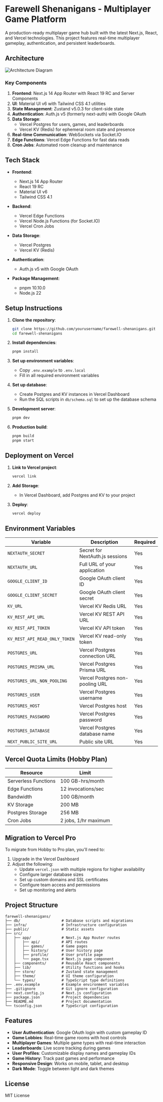 # Farewell Shenanigans - Multiplayer Game Platform

A production-ready multiplayer game hub built with the latest Next.js, React, and Vercel technologies. This project features real-time multiplayer gameplay, authentication, and persistent leaderboards.

## Architecture

![Architecture Diagram](https://mermaid.ink/img/pako:eNqNkk9rwzAMxb-K8blb2h129gYbLDDYoXSH4SCsJN5qZMtI8v6w77Ma1hU6eEiy9OPx9CQLdA4lSowdOF8pbQuXEgYnbNYxwWsY-O8eRgvZpuGhCTCW4-Ri1EXHAr5GbC1EKI6WQ6p0PJ92TFa5CK4BH3yK4QdScbRl09z05_i7Z1O3iWlHKTHJbqtDf_dJtGQZI45QopOMOUK2FQVkDo4XGMnBa9LYzxP24ZCeJbVnCd54FeXxuP96kDvQNXRoSC_QiPr1kkw5QIRLFFiPV-V-vxv_dPNBwvCKYcJ7r2KGwhtVpxQDpPX3smhlJE95jCZPzIaUpXQgLc0i-4UEkRDvbkzPkDlZlEuVp2qzLp93xXKepctFsazWxWJW5Yt5sc7y-lDR9zRk8p_d0Y7yA6r3PxWK2Vg?type=png)

### Key Components

1. **Frontend**: Next.js 14 App Router with React 19 RC and Server Components
2. **UI**: Material UI v6 with Tailwind CSS 4.1 utilities
3. **State Management**: Zustand v5.0.3 for client-side state
4. **Authentication**: Auth.js v5 (formerly next-auth) with Google OAuth
5. **Data Storage**:
   - Vercel Postgres for users, games, and leaderboards
   - Vercel KV (Redis) for ephemeral room state and presence
6. **Real-time Communication**: WebSockets via Socket.IO
7. **Edge Functions**: Vercel Edge Functions for fast data reads
8. **Cron Jobs**: Automated room cleanup and maintenance

## Tech Stack

- **Frontend**:
  - Next.js 14 App Router
  - React 19 RC
  - Material UI v6
  - Tailwind CSS 4.1

- **Backend**:
  - Vercel Edge Functions
  - Vercel Node.js Functions (for Socket.IO)
  - Vercel Cron Jobs

- **Data Storage**:
  - Vercel Postgres
  - Vercel KV (Redis)

- **Authentication**:
  - Auth.js v5 with Google OAuth

- **Package Management**:
  - pnpm 10.10.0
  - Node.js 22

## Setup Instructions

1. **Clone the repository**:
   ```bash
   git clone https://github.com/yourusername/farewell-shenanigans.git
   cd farewell-shenanigans
   ```

2. **Install dependencies**:
   ```bash
   pnpm install
   ```

3. **Set up environment variables**:
   - Copy `.env.example` to `.env.local`
   - Fill in all required environment variables

4. **Set up database**:
   - Create Postgres and KV instances in Vercel Dashboard
   - Run the SQL scripts in `db/schema.sql` to set up the database schema

5. **Development server**:
   ```bash
   pnpm dev
   ```

6. **Production build**:
   ```bash
   pnpm build
   pnpm start
   ```

## Deployment on Vercel

1. **Link to Vercel project**:
   ```bash
   vercel link
   ```

2. **Add Storage**:
   - In Vercel Dashboard, add Postgres and KV to your project

3. **Deploy**:
   ```bash
   vercel deploy
   ```

## Environment Variables

| Variable | Description | Required |
|----------|-------------|----------|
| `NEXTAUTH_SECRET` | Secret for NextAuth.js sessions | Yes |
| `NEXTAUTH_URL` | Full URL of your application | Yes |
| `GOOGLE_CLIENT_ID` | Google OAuth client ID | Yes |
| `GOOGLE_CLIENT_SECRET` | Google OAuth client secret | Yes |
| `KV_URL` | Vercel KV Redis URL | Yes |
| `KV_REST_API_URL` | Vercel KV REST API URL | Yes |
| `KV_REST_API_TOKEN` | Vercel KV API token | Yes |
| `KV_REST_API_READ_ONLY_TOKEN` | Vercel KV read-only token | Yes |
| `POSTGRES_URL` | Vercel Postgres connection URL | Yes |
| `POSTGRES_PRISMA_URL` | Vercel Postgres Prisma URL | Yes |
| `POSTGRES_URL_NON_POOLING` | Vercel Postgres non-pooling URL | Yes |
| `POSTGRES_USER` | Vercel Postgres username | Yes |
| `POSTGRES_HOST` | Vercel Postgres host | Yes |
| `POSTGRES_PASSWORD` | Vercel Postgres password | Yes |
| `POSTGRES_DATABASE` | Vercel Postgres database name | Yes |
| `NEXT_PUBLIC_SITE_URL` | Public site URL | Yes |

## Vercel Quota Limits (Hobby Plan)

| Resource | Limit |
|----------|-------|
| Serverless Functions | 100 GB-hrs/month |
| Edge Functions | 12 invocations/sec |
| Bandwidth | 100 GB/month |
| KV Storage | 200 MB |
| Postgres Storage | 256 MB |
| Cron Jobs | 2 jobs, 1/hr maximum |

## Migration to Vercel Pro

To migrate from Hobby to Pro plan, you'll need to:

1. Upgrade in the Vercel Dashboard
2. Adjust the following:
   - Update `vercel.json` with multiple regions for higher availability
   - Configure larger database sizes
   - Set up custom domains and SSL certificates
   - Configure team access and permissions
   - Set up monitoring and alerts

## Project Structure

```
farewell-shenanigans/
├── db/                   # Database scripts and migrations
├── infra/                # Infrastructure configuration
├── public/               # Static assets
├── src/
│   ├── app/              # Next.js App Router routes
│   │   ├── api/          # API routes
│   │   ├── games/        # Game pages
│   │   ├── history/      # User history page
│   │   ├── profile/      # User profile page
│   │   └── page.tsx      # Next.js page component
│   ├── components/       # Reusable React components
│   ├── lib/              # Utility functions and hooks
│   ├── store/            # Zustand state management
│   ├── theme/            # UI theme configuration
│   └── types/            # TypeScript type definitions
├── .env.example          # Example environment variables
├── .gitignore            # Git ignore configuration
├── next.config.js        # Next.js configuration
├── package.json          # Project dependencies
├── README.md             # Project documentation
└── tsconfig.json         # TypeScript configuration
```

## Features

- **User Authentication**: Google OAuth login with custom gameplay ID
- **Game Lobbies**: Real-time game rooms with host controls
- **Multiplayer Games**: Multiple game types with real-time interaction
- **Leaderboards**: Live score tracking during games
- **User Profiles**: Customizable display names and gameplay IDs
- **Game History**: Track past games and performance
- **Responsive Design**: Works on mobile, tablet, and desktop
- **Dark Mode**: Toggle between light and dark themes

## License

MIT License
